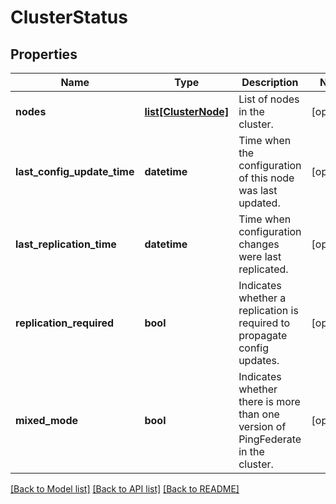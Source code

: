 # ClusterStatus

## Properties
Name | Type | Description | Notes
------------ | ------------- | ------------- | -------------
**nodes** | [**list[ClusterNode]**](ClusterNode.md) | List of nodes in the cluster. | [optional] 
**last_config_update_time** | **datetime** | Time when the configuration of this node was last updated. | [optional] 
**last_replication_time** | **datetime** | Time when configuration changes were last replicated. | [optional] 
**replication_required** | **bool** | Indicates whether a replication is required to propagate config updates. | [optional] 
**mixed_mode** | **bool** | Indicates whether there is more than one version of PingFederate in the cluster. | [optional] 

[[Back to Model list]](../README.md#documentation-for-models) [[Back to API list]](../README.md#documentation-for-api-endpoints) [[Back to README]](../README.md)


